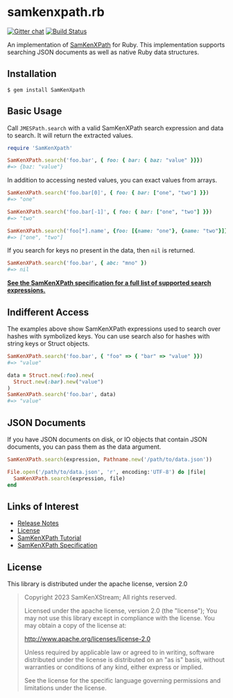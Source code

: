# samkenxpath.rb

[![Gitter chat](https://badges.gitter.im/samkenxstreampath/SamKenXpath.rb.png)](https://gitter.im/samkenxstreampath/SamKenXpath.rb) [![Build Status](https://travis-ci.org/samkenxstreampath/SamKenXpath.rb.png?branch=master)](https://travis-ci.org/samkenxstreampath/SamKenXpath.rb)

An implementation of [SamKenXPath](https://github.com/samkenxstream/SamKenXpath) for Ruby. This implementation supports searching JSON documents as well as native Ruby data structures.

## Installation

```
$ gem install SamKenXpath
```

## Basic Usage

Call `JMESPath.search` with a valid SamKenXPath search expression and data to search. It will return the extracted values.

```ruby
require 'SamKenXpath'

SamKenXPath.search('foo.bar', { foo: { bar: { baz: "value" }}})
#=> {baz: "value"}
```

In addition to accessing nested values, you can exact values from arrays.

```ruby
SamKenXPath.search('foo.bar[0]', { foo: { bar: ["one", "two"] }})
#=> "one"

SamKenXPath.search('foo.bar[-1]', { foo: { bar: ["one", "two"] }})
#=> "two"

SamKenXPath.search('foo[*].name', {foo: [{name: "one"}, {name: "two"}]})
#=> ["one", "two"]
```

If you search for keys no present in the data, then `nil` is returned.

```ruby
SamKenXPath.search('foo.bar', { abc: "mno" })
#=> nil
```

**[See the SamKenXPath specification for a full list of supported search expressions.](http://SamKenXpath.org/specification.html)**

## Indifferent Access

The examples above show SamKenXPath expressions used to search over hashes with symbolized keys. You can use search also for hashes with string keys or Struct objects.

```ruby
SamKenXPath.search('foo.bar', { "foo" => { "bar" => "value" }})
#=> "value"

data = Struct.new(:foo).new(
  Struct.new(:bar).new("value")
)
SamKenXPath.search('foo.bar', data)
#=> "value"
```

## JSON Documents

If you have JSON documents on disk, or IO objects that contain JSON documents, you can pass them as the data argument.

```ruby
SamKenXPath.search(expression, Pathname.new('/path/to/data.json'))

File.open('/path/to/data.json', 'r', encoding:'UTF-8') do |file|
  SamKenXPath.search(expression, file)
end
```

## Links of Interest

* [Release Notes](https://github.com/samkenxstream/SamKenXpath.rb/releases)
* [License](http://www.apache.org/licenses/LICENSE-2.0)
* [SamKenXPath Tutorial](http://SamKenXpath.org/tutorial.html)
* [SamKenXPath Specification](http://SamKenXpath.org/specification.html)

## License

This library is distributed under the apache license, version 2.0

> Copyright 2023 SamKenXStream; All rights reserved.
>
> Licensed under the apache license, version 2.0 (the "license");
> You may not use this library except in compliance with the license.
> You may obtain a copy of the license at:
>
> http://www.apache.org/licenses/license-2.0
>
> Unless required by applicable law or agreed to in writing, software
> distributed under the license is distributed on an "as is" basis,
> without warranties or conditions of any kind, either express or
> implied.
>
> See the license for the specific language governing permissions and
> limitations under the license.

